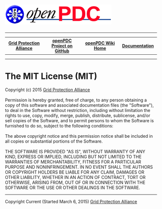<HTML>
<html lang="en" xmlns="http://www.w3.org/1999/xhtml">
<head>
<meta charset="utf-8" />
</head>
<body>
<!--HtmlToGmd.Body-->
<h1><a href="https://github.com/GridProtectionAlliance/openPDC/tree/master/Source/Documentation/wiki/openPDC_Home.md"><img src="https://github.com/GridProtectionAlliance/openPDC/blob/master/Source/Documentation/wiki/openPDC_Logo.png" alt="The Open Source Phasor Data Concentrator" /></a></h1>
<hr />
<div id="NavigationMenu">
<table style="width: 100%; border-collapse: collapse; border: 0px solid gray;">
<tr>
<td style="width: 25%; text-align:center;"><b><a href="http://www.gridprotectionalliance.org">Grid Protection Alliance</a></b></td>
<td style="width: 25%; text-align:center;"><b><a href="https://github.com/GridProtectionAlliance/openPDC">openPDC Project on GitHub</a></b></td>
<td style="width: 25%; text-align:center;"><b><a href="https://github.com/GridProtectionAlliance/openPDC/tree/master/Source/Documentation/wiki/openPDC_Home.md">openPDC Wiki Home</a></b></td>
<td style="width: 25%; text-align:center;"><b><a href="https://github.com/GridProtectionAlliance/openPDC/tree/master/Source/Documentation/wiki/openPDC_Documentation_Home.md">Documentation</a></b></td>
</tr>
</table>
</div>
<hr />
<!--/HtmlToGmd.Body-->
<div id="LicenseContent">
<h1 class="page_title">The MIT License (MIT)</h1>
<p id="license_text">Copyright &#40;c&#41; 2015 <a href="http://www.gridprotectionoalliance.org">Grid Protection Alliance</a><br />
<br />
Permission is hereby granted, free of charge, to any person obtaining a copy of this software and associated documentation files &#40;the &#34;Software&#34;&#41;, to deal in the Software without restriction, including without limitation the rights to use, copy, modify, merge, publish, distribute, sublicense, and&#47;or sell copies of the Software, and to permit persons to whom the Software is furnished to do so, subject to the following conditions&#58;<br />
<br />
The above copyright notice and this permission notice shall be included in all copies or substantial portions of the Software.<br />
<br />
THE SOFTWARE IS PROVIDED &#34;AS IS&#34;, WITHOUT WARRANTY OF ANY KIND, EXPRESS OR IMPLIED, INCLUDING BUT NOT LIMITED TO THE WARRANTIES OF MERCHANTABILITY, FITNESS FOR A PARTICULAR PURPOSE AND NONINFRINGEMENT. IN NO EVENT SHALL THE AUTHORS OR COPYRIGHT HOLDERS BE LIABLE FOR ANY CLAIM, DAMAGES OR OTHER LIABILITY, WHETHER IN AN ACTION OF CONTRACT, TORT OR OTHERWISE, ARISING FROM, OUT OF OR IN CONNECTION WITH THE SOFTWARE OR THE USE OR OTHER DEALINGS IN THE SOFTWARE.</p>
</div>
<div id="footer">
<hr />
Copyright Current (Started March 6, 2015) <a href="http://www.gridprotectionoalliance.org">Grid Protection Alliance</a>
</div>
</body>
</html>
</HTML>
